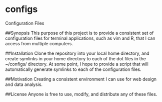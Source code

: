 # configs
Configuration Files

##Synopsis
This purpose of this project is to provide a consistent set of configuration
files for terminal applications, such as vim and R, that I can access from
multiple computers.

##Installation
Clone the repository into your local home directory, and create symlinks in your home
directory to each of the dot files in the ~/configs/ directory. At some point, I
hope to provide a script that will automatically generate symlinks to each of
the configuration files.

##Motivation
Creating a consistent environment I can use for web design and data analysis.

##License
Anyone is free to use, modify, and distribute any of these files.
